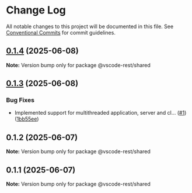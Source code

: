 # Change Log

All notable changes to this project will be documented in this file.
See [Conventional Commits](https://conventionalcommits.org) for commit guidelines.

## [0.1.4](https://github.com/orshefi/vscode-extension-rest-webview/compare/v0.1.3...v0.1.4) (2025-06-08)

**Note:** Version bump only for package @vscode-rest/shared

## [0.1.3](https://github.com/orshefi/vscode-extension-rest-webview/compare/v0.1.2...v0.1.3) (2025-06-08)

### Bug Fixes

- Implemented support for multithreaded application, server and cl… ([#1](https://github.com/orshefi/vscode-extension-rest-webview/issues/1)) ([1bb55ee](https://github.com/orshefi/vscode-extension-rest-webview/commit/1bb55ee4d560cbe87144908a48e00ffa37465832))

## 0.1.2 (2025-06-07)

**Note:** Version bump only for package @vscode-rest/shared

## 0.1.1 (2025-06-07)

**Note:** Version bump only for package @vscode-rest/shared
